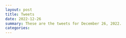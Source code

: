 ```yaml
---
layout: post
title: Tweets
date: 2022-12-26
summary: These are the tweets for December 26, 2022.
categories:
---
```


